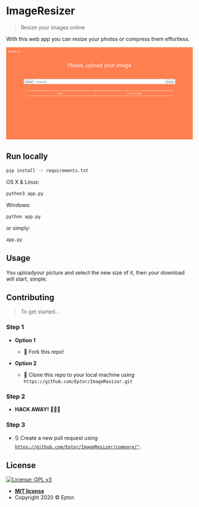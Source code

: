 # ImageResizer

> Resize your images online

With this web app you can resize your photos or compress them effortless.

![](index_preview.jpg)

## Run locally

```sh
pip install -r requirements.txt
```

OS X & Linux:
```sh
python3 app.py
```

Windows:
```sh
python app.py
```

or simply:

```sh
app.py
```


## Usage

You uploadyour picture and select the new size of it, then your download will start, simple.

## Contributing

> To get started...

### Step 1

- **Option 1**
    - 🍴 Fork this repo!

- **Option 2**
    - 👯 Clone this repo to your local machine using `https://github.com/Eptor/ImageResizer.git`

### Step 2

- **HACK AWAY!** 🔨🔨🔨

### Step 3

- 🔃 Create a new pull request using <a href="https://github.com/Eptor/ImageResizer/compare/" target="_blank">`https://github.com/Eptor/ImageResizer/compare/"`</a>.

## License

[![License: GPL v3](https://img.shields.io/badge/License-GPLv3-blue.svg)](https://www.gnu.org/licenses/gpl-3.0)

- **[MIT license](http://opensource.org/licenses/)**
- Copyright 2020 © Eptor.
